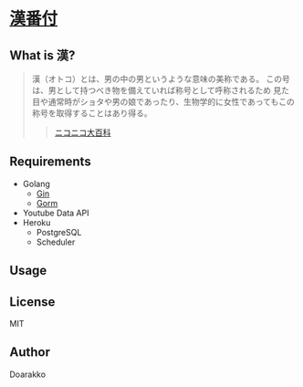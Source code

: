 # [漢番付](https://otoko-banzuke.herokuapp.com)
## What is 漢?
> 漢（オトコ）とは、男の中の男というような意味の美称である。
> この号は、男として持つべき物を備えていれば称号として呼称されるため 見た目や通常時がショタや男の娘であったり、生物学的に女性であってもこの称号を取得することはあり得る。
>> [ニコニコ大百科](https://dic.nicovideo.jp/a/%E6%BC%A2)


## Requirements
- Golang
    - [Gin](https://github.com/gin-gonic/gin)
    - [Gorm](https://github.com/jinzhu/gorm)
- Youtube Data API
- Heroku
    - PostgreSQL
    - Scheduler

## Usage

## License
MIT

## Author
Doarakko
